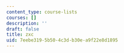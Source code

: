 ```yaml
---
content_type: course-lists
courses: []
description: ''
draft: false
title: zxc
uid: 7eebe319-5b50-4c3d-b30e-a9f22e8d1895
---
```

